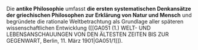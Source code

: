 
Die **antike Philosophie** umfasst **die ersten systematischen Denkansätze der griechischen Philosophen zur Erklärung von Natur und Mensch** und begründete die rationale Weltbetrachtung als Grundlage aller späteren wissenschaftlichen Entwicklung ([[GA051 (1.) WELT- UND LEBENSANSCHAUUNGEN VON DEN ÄLTESTEN ZEITEN BIS ZUR GEGENWART, Berlin, 11. März 1901|GA051/1]]).
